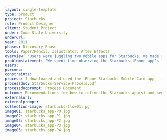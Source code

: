 ```yaml
---
layout: single-template
type: product
project: Starbucks
role: Product Designer
client: Student Project
under: Iowa State University
underurl:
year: 2011
phases: Discovery Phase
tools: Paper/Pencil, Illustrator, After Effects
overview: 'Users were juggling two mobile apps for Starbucks. We made recommendations to combine and refine sections of the app for better usabilty and a streamlined experience.'
problemstatement: 'We spent time observing the Starbucks iPhone app’s "myStarbucks" and "Starbucks Mobile Card". Within minutes of using the apps, it was clear that there was no need for two separate apps. The two could easily be combined into one app that would be highly functional, but we also have proposed adding additional functionality to help to decrease wait times both in waiting to order and waiting for the order to be complete. While we still need to hone this concept, the following observations are what led us to this idea for, what will be, our proposed design.'
users:
persona:
constraints:
process: I downloaded and used the iPhone Starbucks Mobile Card app - it worked somewhat seamlessly. The process starts when the user buys a tangible gift card, activates the gift card online, creates a Starbucks account, if they don't already have one (this process takes about 5-10 minutes), then enters the gift card number and your Starbucks account information in to the app and you are ready to go. The app generates a QR barcode that the register can scan to deduct the cost of your item from your balance.  <br><br>  The woman behind the counter said that it is beneficial to the user because it speeds things up and visually keeps track of your balance. From my point of view, it isn't any faster than pulling a gift card out of my wallet. Thinking as the company, it is more beneficial for Starbucks because they are getting me to fill out my personal information by setting up a Starbucks account, then through the app, are able to capture and track the data of where, what and when I purchase from Starbucks.  <br><br>  The iPhone Starbucks Find Us app is pretty weak in comparison. It allows you to create drinks that you like and store them in a "My Drinks" favorites menu. You can apparently share this information with friends to see what your friends are drinking as well. It also works as a store finder, allows you to gather nutrition of drinks, incorporates a QR scanner for you to scan posters at your local Starbucks, and allows you to get more information about different blends of coffee they sell at Starbucks - if you turn this part sideways, it does a coverflow of the different blends, however, all the images are the same, so it loses its appeal, also it locked up my phone twice and I have to quit out of the app.
processdoc: Starbucks-Service-Process.pdf
processdocprompt: Process Document
outcome: Recommendations for how to refine the Starbucks app(s) and see how they can be streamlined and feature a digital ordering function. I see the options as such <br><br>  1. Combine the two currently available apps into one singular app with the same information. The Starbucks Card app, which I've used now on several different occasions, seems to be the stronger app, so I suggest adding the highlights (drink building/saving, nutrition information) into the Starbucks Card app, but changing the name to reflect overall Starbuckiness of the app. Here, the myStarbucks app is stronger, but only in name. <br><br>  2. Take the myDrinks aspect of the myStarbucks app a little further to allow for ordering. By creating a drink on our app, it would then generate a barcode (similar to the payment barcode) that you could order with. While this is a good idea, the question that arose was, "Why would you walk up to a counter that is staffed by a human and instead of telling them your drink order, you have them scan your phone?" Feels lifeless and socially awkward to me. Which brings me to point No. 3 or point No. 4. <br><br>  3. Create a Starbucks Quick-Order Kiosk. These Kiosks (one or many) would be placed near the entryway of each Starbucks. Each would be equipped with a barcode scanner (similar to the scanner they use at the register to scan the Starbucks Card app) that would scan in your drink order (fully customizable, see point No. 1) as well as allow you to pay with the same swipe (barcode incorporates your Starbucks balance and subtracts that order from it at the same time of taking your drink order). The order are then sent to the production area and made the same way they currently are. <br><br>  4. Allow for the app to both submit an order to a specified Starbucks and pay for it within the same button stroke. Payment is essential so Starbucks doesn’t lose money for orders not picked-up. The app could allow for scheduling, but probably should be limited to within 30-45 minutes of ordering. Orders would then be integrated into the current Starbucks system to avoid an additional interface that may break or be overlooked and take up space. The order are then sent to the production area and made the same way they currently are. <br><br>  The "Why?" for this point is, that in my short time observing Starbucks, the total time for the specialty coffee drink orders was approximately 3–4 minutes. If regular Starbucks customers could "quick order" their drinks from a kiosk (similar to the quick check in kiosks at the airport) or from an app before even entering the store, this would eliminate time waiting in line time at the register, allowing the customer to go directly to the staging area to wait for their drink to be made. <br><br>  One major con of this idea is that Starbucks then loses the ability to up-sell (pastries/breakfast sandwiches/fruit/CDs/Gift Cards) at the counter. To remedy this, an additional up-sell area could exist near the staging area (some of that already is in place - mugs, etc), which would cause the customer to get in line to pay. An additional issue might be the loss of an order within the app. It remedy this either the app would keep track of past orders, time & date placed and location sent, or each order would send an email receipt to the users preferred email address, much like a transaction at the Apple Store locations.
externalurl:
externalprompt:
collection-image: starbucks-flow01.jpg
image01: starbucks_app-P0.jpg
image02: starbucks_app-P1.jpg
image03: starbucks_app-P2.jpg
image04: starbucks_app-P3.jpg
image05: starbucks_app-P4.jpg
---
```

